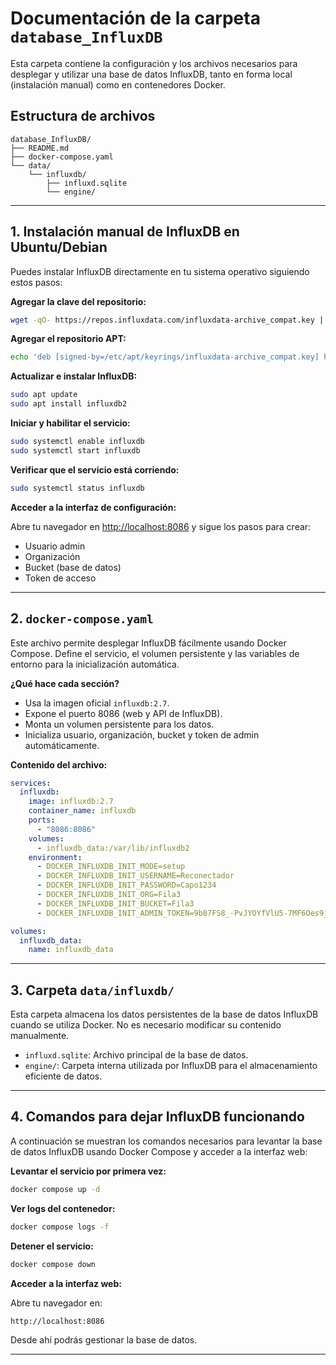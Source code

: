 # Documentación de la carpeta `database_InfluxDB`

Esta carpeta contiene la configuración y los archivos necesarios para desplegar y utilizar una base de datos InfluxDB, tanto en forma local (instalación manual) como en contenedores Docker.

## Estructura de archivos

```
database_InfluxDB/
├── README.md
├── docker-compose.yaml
└── data/
    └── influxdb/
        ├── influxd.sqlite
        └── engine/
```

---

## 1. Instalación manual de InfluxDB en Ubuntu/Debian

Puedes instalar InfluxDB directamente en tu sistema operativo siguiendo estos pasos:

**Agregar la clave del repositorio:**
```bash
wget -qO- https://repos.influxdata.com/influxdata-archive_compat.key | sudo tee /etc/apt/keyrings/influxdata-archive_compat.key > /dev/null
```

**Agregar el repositorio APT:**
```bash
echo 'deb [signed-by=/etc/apt/keyrings/influxdata-archive_compat.key] https://repos.influxdata.com/debian stable main' | sudo tee /etc/apt/sources.list.d/influxdata.list
```

**Actualizar e instalar InfluxDB:**
```bash
sudo apt update
sudo apt install influxdb2
```

**Iniciar y habilitar el servicio:**
```bash
sudo systemctl enable influxdb
sudo systemctl start influxdb
```

**Verificar que el servicio está corriendo:**
```bash
sudo systemctl status influxdb
```

**Acceder a la interfaz de configuración:**

Abre tu navegador en [http://localhost:8086](http://localhost:8086) y sigue los pasos para crear:
- Usuario admin
- Organización
- Bucket (base de datos)
- Token de acceso

---

## 2. `docker-compose.yaml`

Este archivo permite desplegar InfluxDB fácilmente usando Docker Compose. Define el servicio, el volumen persistente y las variables de entorno para la inicialización automática.

**¿Qué hace cada sección?**
- Usa la imagen oficial `influxdb:2.7`.
- Expone el puerto 8086 (web y API de InfluxDB).
- Monta un volumen persistente para los datos.
- Inicializa usuario, organización, bucket y token de admin automáticamente.

**Contenido del archivo:**

```yaml
services:
  influxdb:
    image: influxdb:2.7
    container_name: influxdb
    ports:
      - "8086:8086"
    volumes:
      - influxdb_data:/var/lib/influxdb2
    environment:
      - DOCKER_INFLUXDB_INIT_MODE=setup
      - DOCKER_INFLUXDB_INIT_USERNAME=Reconectador
      - DOCKER_INFLUXDB_INIT_PASSWORD=Capo1234
      - DOCKER_INFLUXDB_INIT_ORG=Fila3
      - DOCKER_INFLUXDB_INIT_BUCKET=Fila3
      - DOCKER_INFLUXDB_INIT_ADMIN_TOKEN=9b87FS8_-PvJYOYfVlU5-7MF6Oes9jhgFWitRcZp7-efOsaI3tMLoshBGdAQM_m-akDeE7fd1IoRNl8-aOzQwg==

volumes:
  influxdb_data:
    name: influxdb_data
```

---

## 3. Carpeta `data/influxdb/`

Esta carpeta almacena los datos persistentes de la base de datos InfluxDB cuando se utiliza Docker. No es necesario modificar su contenido manualmente.

- `influxd.sqlite`: Archivo principal de la base de datos.
- `engine/`: Carpeta interna utilizada por InfluxDB para el almacenamiento eficiente de datos.

---

## 4. Comandos para dejar InfluxDB funcionando

A continuación se muestran los comandos necesarios para levantar la base de datos InfluxDB usando Docker Compose y acceder a la interfaz web:

**Levantar el servicio por primera vez:**
```bash
docker compose up -d
```

**Ver logs del contenedor:**
```bash
docker compose logs -f
```

**Detener el servicio:**
```bash
docker compose down
```

**Acceder a la interfaz web:**

Abre tu navegador en:
```
http://localhost:8086
```

Desde ahí podrás gestionar la base de datos.

---



